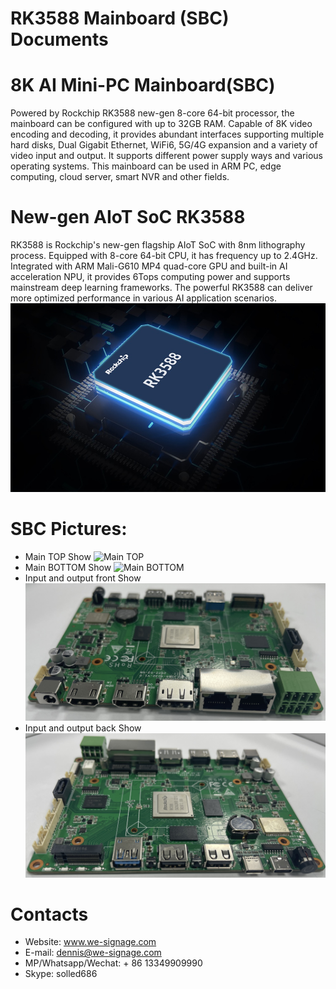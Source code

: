 # RK3588 Mainboard (SBC) Documents
# 8K AI Mini-PC Mainboard(SBC)

Powered by Rockchip RK3588 new-gen 8-core 64-bit processor, the
mainboard can be configured with up to 32GB RAM. Capable of 8K
video encoding and decoding, it provides abundant interfaces
supporting multiple hard disks, Dual Gigabit Ethernet, WiFi6, 5G/4G
expansion and a variety of video input and output. It supports
different power supply ways and various operating systems. This
mainboard can be used in ARM PC, edge computing, cloud server,
smart NVR and other fields.

# New-gen AIoT SoC RK3588
RK3588 is Rockchip's new-gen flagship AIoT SoC with 8nm lithography process. Equipped with 8-core 64-bit CPU, it has frequency up
to 2.4GHz. Integrated with ARM Mali-G610 MP4 quad-core GPU and built-in AI acceleration NPU, it provides 6Tops computing power
and supports mainstream deep learning frameworks. The powerful RK3588 can deliver more optimized performance in various AI
application scenarios.
![RK3588 SOC](imgs/RK3588_SOC.jpg?raw=true)

# SBC Pictures:
- Main TOP Show
![Main TOP](imgs/main_top.jpeg?raw=true)
- Main BOTTOM Show
![Main BOTTOM](imgs/main_bottom.jpeg?raw=true)
- Input and output front Show
![Input/Output Front](imgs/input_output_front.jpeg?raw=true)
- Input and output back Show
![Input/Output Back](imgs/input_output_back.jpeg?raw=true)

# Contacts
- Website: www.we-signage.com
- E-mail: dennis@we-signage.com
- MP/Whatsapp/Wechat: + 86 13349909990
- Skype: solled686
